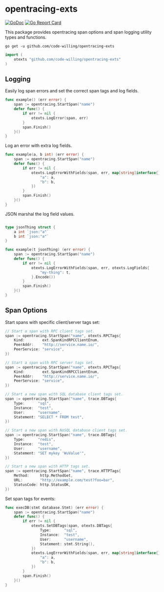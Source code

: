 # opentracing-exts
[![GoDoc](https://godoc.org/github.com/code-willing/opentracing-exts?status.svg)](https://godoc.org/github.com/code-willing/opentracing-exts)
[![Go Report Card](https://goreportcard.com/badge/github.com/code-willing/opentracing-exts)](https://goreportcard.com/report/github.com/code-willing/opentracing-exts)

This package provides opentracing span options and span logging utility types
and functions.

```
go get -u github.com/code-willing/opentracing-exts
```

```go
import (
    otexts "github.com/code-willing/opentracing-exts"
)
```

## Logging

Easily log span errors and set the correct span tags and log fields.

```go
func example() (err error) {
    span := opentracing.StartSpan("name")
    defer func() {
        if err != nil {
            otexts.LogError(span, err)
        }
        span.Finish()
    }()
}
```

Log an error with extra log fields.

```go
func example(a, b int) (err error) {
    span := opentracing.StartSpan("name")
    defer func() {
        if err != nil {
            otexts.LogErrorWithFields(span, err, map[string]interface{}{
                "a": a,
                "b": b,
            })
        }
        span.Finish()
    }()
}
```

JSON marshal the log field values.

```go

type jsonThing struct {
    a int `json:"a"`
    b int `json:"a"`
}

func example(t jsonThing) (err error) {
    span := opentracing.StartSpan("name")
    defer func() {
        if err != nil {
            otexts.LogErrorWithFields(span, err, otexts.LogFields{
                "my-thing": t,
            }.Encode())
        }
        span.Finish()
    }()
}
```

## Span Options

Start spans with specific client/server tags set:

```go
// Start a span with RPC client tags set.
span := opentracing.StartSpan("name", otexts.RPCTags{
    Kind:        ext.SpanKindRPCClientEnum,
    PeerAddr:    "http://service.name.io/",
    PeerService: "service",
})

// Start a span with RPC server tags set.
span := opentracing.StartSpan("name", otexts.RPCTags{
    Kind:        ext.SpanKindRPCClientEnum,
    PeerAddr:    "http://service.name.io/",
    PeerService: "service",
})

// Start a new span with SQL database client tags set.
span := opentracing.StartSpan("name", trace.DBTags{
    Type:      "sql",
    Instance:  "test",
    User:      "username",
    Statement: "SELECT * FROM test",
})

// Start a new span with NoSQL database client tags set.
span := opentracing.StartSpan("name", trace.DBTags{
	Type:      "redis",
	Instance:  "test",
	User:      "username",
	Statement: "SET mykey 'WuValue'",
})

// Start a new span with HTTP tags set.
span := opentracing.StartSpan("name", trace.HTTPTags{
	Method:     http.MethodGet,
	URL:        "http://example.com/test?foo=bar",
	StatusCode: http.StatusOK,
})
```

Set span tags for events:

```go
func execDB(stmt database.Stmt) (err error) {
    span := opentracing.StartSpan("name")
    defer func() {
        if err != nil {
            otexts.SetDBTags(span, otexts.DBTags{
                Type:      "sql",
                Instance:  "test",
                User:      "username",
                Statement: stmt.String(),
            })
            otexts.LogErrorWithFields(span, err, map[string]interface{}{
                "a": a,
                "b": b,
            })
        }
        span.Finish()
    }()
}
```
